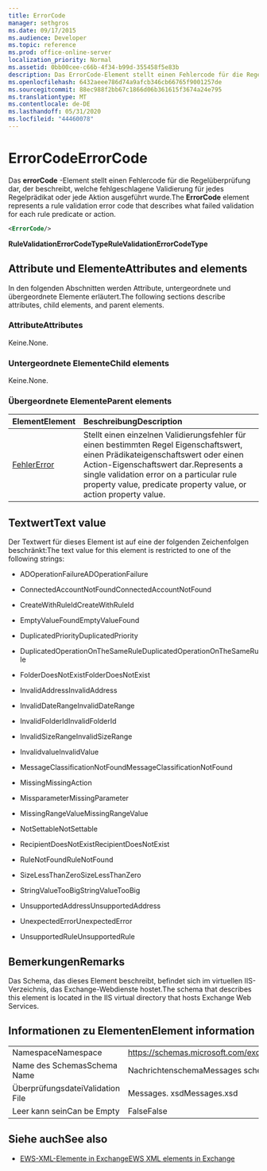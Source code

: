 ```yaml
---
title: ErrorCode
manager: sethgros
ms.date: 09/17/2015
ms.audience: Developer
ms.topic: reference
ms.prod: office-online-server
localization_priority: Normal
ms.assetid: 0bb00cee-c66b-4f34-b99d-355458f5e83b
description: Das ErrorCode-Element stellt einen Fehlercode für die Regelüberprüfung dar, der beschreibt, welche fehlgeschlagene Validierung für jedes Regelprädikat oder jede Aktion ausgeführt wurde.
ms.openlocfilehash: 6432aeee786d74a9afcb346cb66765f9001257de
ms.sourcegitcommit: 88ec988f2bb67c1866d06b361615f3674a24e795
ms.translationtype: MT
ms.contentlocale: de-DE
ms.lasthandoff: 05/31/2020
ms.locfileid: "44460078"
---
```

# <a name="errorcode"></a><span data-ttu-id="dccab-103">ErrorCode</span><span class="sxs-lookup"><span data-stu-id="dccab-103">ErrorCode</span></span>

<span data-ttu-id="dccab-104">Das **errorCode** -Element stellt einen Fehlercode für die Regelüberprüfung dar, der beschreibt, welche fehlgeschlagene Validierung für jedes Regelprädikat oder jede Aktion ausgeführt wurde.</span><span class="sxs-lookup"><span data-stu-id="dccab-104">The **ErrorCode** element represents a rule validation error code that describes what failed validation for each rule predicate or action.</span></span> 
  
```XML
<ErrorCode/>
```

 <span data-ttu-id="dccab-105">**RuleValidationErrorCodeType**</span><span class="sxs-lookup"><span data-stu-id="dccab-105">**RuleValidationErrorCodeType**</span></span>
## <a name="attributes-and-elements"></a><span data-ttu-id="dccab-106">Attribute und Elemente</span><span class="sxs-lookup"><span data-stu-id="dccab-106">Attributes and elements</span></span>

<span data-ttu-id="dccab-107">In den folgenden Abschnitten werden Attribute, untergeordnete und übergeordnete Elemente erläutert.</span><span class="sxs-lookup"><span data-stu-id="dccab-107">The following sections describe attributes, child elements, and parent elements.</span></span>
  
### <a name="attributes"></a><span data-ttu-id="dccab-108">Attribute</span><span class="sxs-lookup"><span data-stu-id="dccab-108">Attributes</span></span>

<span data-ttu-id="dccab-109">Keine.</span><span class="sxs-lookup"><span data-stu-id="dccab-109">None.</span></span>
  
### <a name="child-elements"></a><span data-ttu-id="dccab-110">Untergeordnete Elemente</span><span class="sxs-lookup"><span data-stu-id="dccab-110">Child elements</span></span>

<span data-ttu-id="dccab-111">Keine.</span><span class="sxs-lookup"><span data-stu-id="dccab-111">None.</span></span>
  
### <a name="parent-elements"></a><span data-ttu-id="dccab-112">Übergeordnete Elemente</span><span class="sxs-lookup"><span data-stu-id="dccab-112">Parent elements</span></span>

|<span data-ttu-id="dccab-113">**Element**</span><span class="sxs-lookup"><span data-stu-id="dccab-113">**Element**</span></span>|<span data-ttu-id="dccab-114">**Beschreibung**</span><span class="sxs-lookup"><span data-stu-id="dccab-114">**Description**</span></span>|
|:-----|:-----|
|[<span data-ttu-id="dccab-115">Fehler</span><span class="sxs-lookup"><span data-stu-id="dccab-115">Error</span></span>](error.md) <br/> |<span data-ttu-id="dccab-116">Stellt einen einzelnen Validierungsfehler für einen bestimmten Regel Eigenschaftswert, einen Prädikateigenschaftswert oder einen Action-Eigenschaftswert dar.</span><span class="sxs-lookup"><span data-stu-id="dccab-116">Represents a single validation error on a particular rule property value, predicate property value, or action property value.</span></span>  <br/> |
   
## <a name="text-value"></a><span data-ttu-id="dccab-117">Textwert</span><span class="sxs-lookup"><span data-stu-id="dccab-117">Text value</span></span>

<span data-ttu-id="dccab-118">Der Textwert für dieses Element ist auf eine der folgenden Zeichenfolgen beschränkt:</span><span class="sxs-lookup"><span data-stu-id="dccab-118">The text value for this element is restricted to one of the following strings:</span></span>
  
- <span data-ttu-id="dccab-119">ADOperationFailure</span><span class="sxs-lookup"><span data-stu-id="dccab-119">ADOperationFailure</span></span>
    
- <span data-ttu-id="dccab-120">ConnectedAccountNotFound</span><span class="sxs-lookup"><span data-stu-id="dccab-120">ConnectedAccountNotFound</span></span>
    
- <span data-ttu-id="dccab-121">CreateWithRuleId</span><span class="sxs-lookup"><span data-stu-id="dccab-121">CreateWithRuleId</span></span>
    
- <span data-ttu-id="dccab-122">EmptyValueFound</span><span class="sxs-lookup"><span data-stu-id="dccab-122">EmptyValueFound</span></span>
    
- <span data-ttu-id="dccab-123">DuplicatedPriority</span><span class="sxs-lookup"><span data-stu-id="dccab-123">DuplicatedPriority</span></span>
    
- <span data-ttu-id="dccab-124">DuplicatedOperationOnTheSameRule</span><span class="sxs-lookup"><span data-stu-id="dccab-124">DuplicatedOperationOnTheSameRule</span></span>
    
- <span data-ttu-id="dccab-125">FolderDoesNotExist</span><span class="sxs-lookup"><span data-stu-id="dccab-125">FolderDoesNotExist</span></span>
    
- <span data-ttu-id="dccab-126">InvalidAddress</span><span class="sxs-lookup"><span data-stu-id="dccab-126">InvalidAddress</span></span>
    
- <span data-ttu-id="dccab-127">InvalidDateRange</span><span class="sxs-lookup"><span data-stu-id="dccab-127">InvalidDateRange</span></span>
    
- <span data-ttu-id="dccab-128">InvalidFolderId</span><span class="sxs-lookup"><span data-stu-id="dccab-128">InvalidFolderId</span></span>
    
- <span data-ttu-id="dccab-129">InvalidSizeRange</span><span class="sxs-lookup"><span data-stu-id="dccab-129">InvalidSizeRange</span></span>
    
- <span data-ttu-id="dccab-130">Invalidvalue</span><span class="sxs-lookup"><span data-stu-id="dccab-130">InvalidValue</span></span>
    
- <span data-ttu-id="dccab-131">MessageClassificationNotFound</span><span class="sxs-lookup"><span data-stu-id="dccab-131">MessageClassificationNotFound</span></span>
    
- <span data-ttu-id="dccab-132">Missing</span><span class="sxs-lookup"><span data-stu-id="dccab-132">MissingAction</span></span>
    
- <span data-ttu-id="dccab-133">Missparameter</span><span class="sxs-lookup"><span data-stu-id="dccab-133">MissingParameter</span></span>
    
- <span data-ttu-id="dccab-134">MissingRangeValue</span><span class="sxs-lookup"><span data-stu-id="dccab-134">MissingRangeValue</span></span>
    
- <span data-ttu-id="dccab-135">NotSettable</span><span class="sxs-lookup"><span data-stu-id="dccab-135">NotSettable</span></span>
    
- <span data-ttu-id="dccab-136">RecipientDoesNotExist</span><span class="sxs-lookup"><span data-stu-id="dccab-136">RecipientDoesNotExist</span></span>
    
- <span data-ttu-id="dccab-137">RuleNotFound</span><span class="sxs-lookup"><span data-stu-id="dccab-137">RuleNotFound</span></span>
    
- <span data-ttu-id="dccab-138">SizeLessThanZero</span><span class="sxs-lookup"><span data-stu-id="dccab-138">SizeLessThanZero</span></span>
    
- <span data-ttu-id="dccab-139">StringValueTooBig</span><span class="sxs-lookup"><span data-stu-id="dccab-139">StringValueTooBig</span></span>
    
- <span data-ttu-id="dccab-140">UnsupportedAddress</span><span class="sxs-lookup"><span data-stu-id="dccab-140">UnsupportedAddress</span></span>
    
- <span data-ttu-id="dccab-141">UnexpectedError</span><span class="sxs-lookup"><span data-stu-id="dccab-141">UnexpectedError</span></span>
    
- <span data-ttu-id="dccab-142">UnsupportedRule</span><span class="sxs-lookup"><span data-stu-id="dccab-142">UnsupportedRule</span></span>
    
## <a name="remarks"></a><span data-ttu-id="dccab-143">Bemerkungen</span><span class="sxs-lookup"><span data-stu-id="dccab-143">Remarks</span></span>

<span data-ttu-id="dccab-144">Das Schema, das dieses Element beschreibt, befindet sich im virtuellen IIS-Verzeichnis, das Exchange-Webdienste hostet.</span><span class="sxs-lookup"><span data-stu-id="dccab-144">The schema that describes this element is located in the IIS virtual directory that hosts Exchange Web Services.</span></span>
  
## <a name="element-information"></a><span data-ttu-id="dccab-145">Informationen zu Elementen</span><span class="sxs-lookup"><span data-stu-id="dccab-145">Element information</span></span>

|||
|:-----|:-----|
|<span data-ttu-id="dccab-146">Namespace</span><span class="sxs-lookup"><span data-stu-id="dccab-146">Namespace</span></span>  <br/> |https://schemas.microsoft.com/exchange/services/2006/messages  <br/> |
|<span data-ttu-id="dccab-147">Name des Schemas</span><span class="sxs-lookup"><span data-stu-id="dccab-147">Schema Name</span></span>  <br/> |<span data-ttu-id="dccab-148">Nachrichtenschema</span><span class="sxs-lookup"><span data-stu-id="dccab-148">Messages schema</span></span>  <br/> |
|<span data-ttu-id="dccab-149">Überprüfungsdatei</span><span class="sxs-lookup"><span data-stu-id="dccab-149">Validation File</span></span>  <br/> |<span data-ttu-id="dccab-150">Messages. xsd</span><span class="sxs-lookup"><span data-stu-id="dccab-150">Messages.xsd</span></span>  <br/> |
|<span data-ttu-id="dccab-151">Leer kann sein</span><span class="sxs-lookup"><span data-stu-id="dccab-151">Can be Empty</span></span>  <br/> |<span data-ttu-id="dccab-152">False</span><span class="sxs-lookup"><span data-stu-id="dccab-152">False</span></span>  <br/> |
   
## <a name="see-also"></a><span data-ttu-id="dccab-153">Siehe auch</span><span class="sxs-lookup"><span data-stu-id="dccab-153">See also</span></span>



- [<span data-ttu-id="dccab-154">EWS-XML-Elemente in Exchange</span><span class="sxs-lookup"><span data-stu-id="dccab-154">EWS XML elements in Exchange</span></span>](ews-xml-elements-in-exchange.md)

